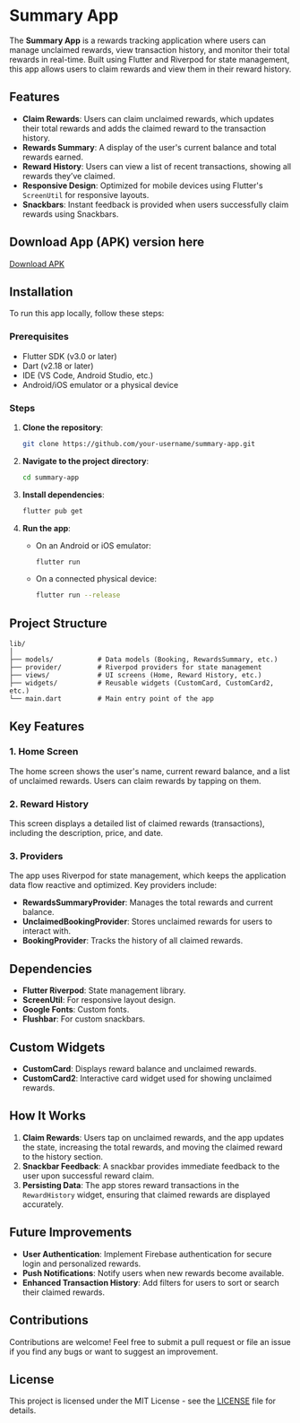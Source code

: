 

# Summary App

The **Summary App** is a rewards tracking application where users can manage unclaimed rewards, view transaction history, and monitor their total rewards in real-time. Built using Flutter and Riverpod for state management, this app allows users to claim rewards and view them in their reward history.

## Features

- **Claim Rewards**: Users can claim unclaimed rewards, which updates their total rewards and adds the claimed reward to the transaction history.
- **Rewards Summary**: A display of the user's current balance and total rewards earned.
- **Reward History**: Users can view a list of recent transactions, showing all rewards they’ve claimed.
- **Responsive Design**: Optimized for mobile devices using Flutter's `ScreenUtil` for responsive layouts.
- **Snackbars**: Instant feedback is provided when users successfully claim rewards using Snackbars.


## Download App (APK) version here 
[Download APK](https://drive.google.com/file/d/1HmpWq4Uy8FpVb6uOp7beMd7rn84S7keL/view?usp=sharing)

## Installation

To run this app locally, follow these steps:

### Prerequisites

- Flutter SDK (v3.0 or later)
- Dart (v2.18 or later)
- IDE (VS Code, Android Studio, etc.)
- Android/iOS emulator or a physical device

### Steps

1. **Clone the repository**:

   ```bash
   git clone https://github.com/your-username/summary-app.git
   ```

2. **Navigate to the project directory**:

   ```bash
   cd summary-app
   ```

3. **Install dependencies**:

   ```bash
   flutter pub get
   ```

4. **Run the app**:

    - On an Android or iOS emulator:

      ```bash
      flutter run
      ```

    - On a connected physical device:

      ```bash
      flutter run --release
      ```

## Project Structure

```
lib/
│
├── models/           # Data models (Booking, RewardsSummary, etc.)
├── provider/         # Riverpod providers for state management
├── views/            # UI screens (Home, Reward History, etc.)
├── widgets/          # Reusable widgets (CustomCard, CustomCard2, etc.)
└── main.dart         # Main entry point of the app
```

## Key Features

### 1. Home Screen

The home screen shows the user's name, current reward balance, and a list of unclaimed rewards. Users can claim rewards by tapping on them.

### 2. Reward History

This screen displays a detailed list of claimed rewards (transactions), including the description, price, and date.

### 3. Providers

The app uses Riverpod for state management, which keeps the application data flow reactive and optimized. Key providers include:

- **RewardsSummaryProvider**: Manages the total rewards and current balance.
- **UnclaimedBookingProvider**: Stores unclaimed rewards for users to interact with.
- **BookingProvider**: Tracks the history of all claimed rewards.

## Dependencies

- **Flutter Riverpod**: State management library.
- **ScreenUtil**: For responsive layout design.
- **Google Fonts**: Custom fonts.
- **Flushbar**: For custom snackbars.

## Custom Widgets

- **CustomCard**: Displays reward balance and unclaimed rewards.
- **CustomCard2**: Interactive card widget used for showing unclaimed rewards.

## How It Works

1. **Claim Rewards**: Users tap on unclaimed rewards, and the app updates the state, increasing the total rewards, and moving the claimed reward to the history section.
2. **Snackbar Feedback**: A snackbar provides immediate feedback to the user upon successful reward claim.
3. **Persisting Data**: The app stores reward transactions in the `RewardHistory` widget, ensuring that claimed rewards are displayed accurately.

## Future Improvements

- **User Authentication**: Implement Firebase authentication for secure login and personalized rewards.
- **Push Notifications**: Notify users when new rewards become available.
- **Enhanced Transaction History**: Add filters for users to sort or search their claimed rewards.

## Contributions

Contributions are welcome! Feel free to submit a pull request or file an issue if you find any bugs or want to suggest an improvement.

## License

This project is licensed under the MIT License - see the [LICENSE](LICENSE) file for details.

